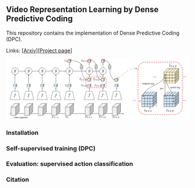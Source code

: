 ## Video Representation Learning by Dense Predictive Coding 

This repository contains the implementation of Dense Predictive Coding (DPC). 

Links: [[Arxiv]()][[Project page]()]

![arch](asset/arch.png)

### Installation

### Self-supervised training (DPC)

### Evaluation: supervised action classification

### Citation


